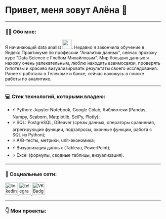 
# Привет, меня зовут Алёна 🤚

---

### :man_technologist: Обо мне:

Я начинающий data analist <img src="https://media.giphy.com/media/WUlplcMpOCEmTGBtBW/giphy.gif" width="30px">. 
Недавно я закончила обучение в Яндекс.Практикуме по профессии "Аналитик данных", сейчас прохожу курс "Data Science с Глебом Михайловым". Мир больших данных я нахожу очень увлекательным, 
люблю находить взаимосвязи, проверять гипотезы и красиво визуализировать результаты своего исследования. Ранее я работала в Телекоме и банке, сейчас нахожусь в поиске работы по аналитике.

---

### 💻 Стек технологий, которыми владею:

 - ⚡ Python: Jupyter Notebook, Google Colab, библиотеки (Pandas, Numpy, Seaborn, Matplotlib, SciPy, Plotly);
 - ⚡ SQL: PostgreSQL, DBeaver (срезы данных, операторы сравнения, агрегирующие функции, подзапросы, оконные функции, работа с SQL из Python);
 - ⚡ A/B-тесты, метрики, unit-экономика;
 - ⚡ Визуализация данных (Tableau, PowerPoint);
 - ⚡ Excel (формулы, сводные таблицы, визуализация).

---

### 🤝 Социальные сети:

<div id="badges">
    <a href="https://www.linkedin.com/in/alena-kiseleva-5b9110250/" target="_blank">
      <img src="https://cdn-icons-png.flaticon.com/512/2504/2504799.png" width="40" height="40" alt="linkedin" />
    </a>
    <a href="https://t.me/Alie_in_Wonderland" target="_blank">
      <img src="https://cdn-icons-png.flaticon.com/512/2111/2111646.png" width="40" height="40" alt="telegram group" />
    </a>
    <a href="https://vk.com/id123463357" target="_blank">
      <img src="https://cdn-icons-png.flaticon.com/512/145/145813.png" width="40" height="40" alt="VK Badge"/>
    </a>
  </div>

---

### 👇 Мои проекты:
